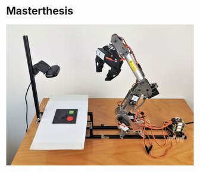 # Masterthesis 
![alt text](https://raw.githubusercontent.com/marcelrohrmann/Masterthesis/master/Test%20set%20up.jpg)
